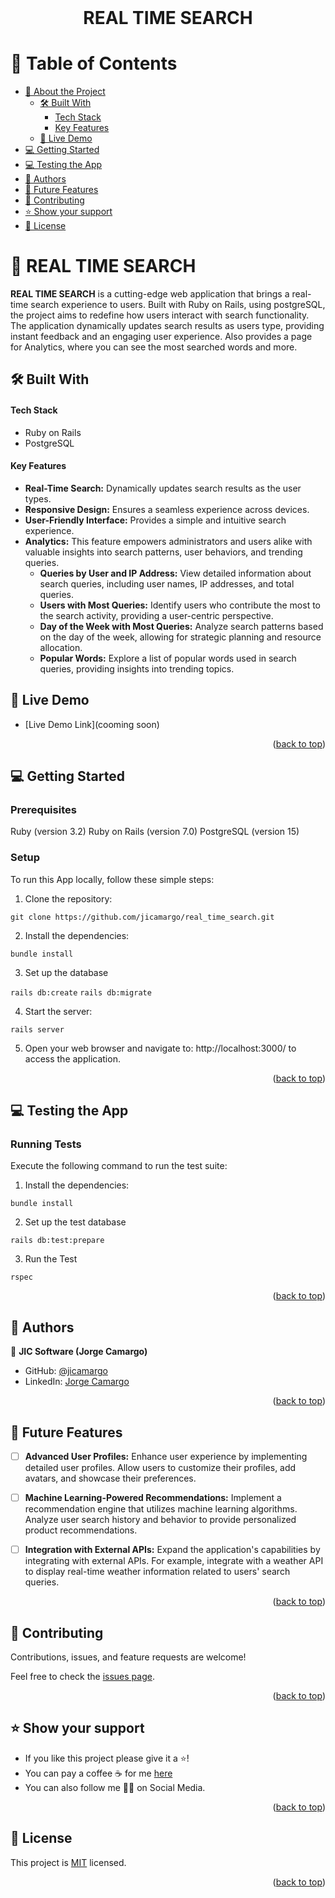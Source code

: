 <br>
<div align='center'>
	<h1>REAL TIME SEARCH</h1>
  </div>
<a name="readme-top"></a>

# 📗 Table of Contents
- [📖 About the Project](#about-project)
  - [🛠 Built With](#built-with)
    - [Tech Stack](#tech-stack)
    - [Key Features](#key-features)
  - [🚀 Live Demo](#live-demo)
- [💻 Getting Started](#getting-started)
- [💻 Testing the App](#testing-app)
- [👥 Authors](#authors)
- [🔭 Future Features](#future-features)
- [🤝 Contributing](#contributing)
- [⭐️ Show your support](#support)
- [📝 License](#license)


# 📖 REAL TIME SEARCH <a name="about-project"></a>

**REAL TIME SEARCH** is a cutting-edge web application that brings a real-time search experience to users. Built with Ruby on Rails, using postgreSQL, the project aims to redefine how users interact with search functionality. The application dynamically updates search results as users type, providing instant feedback and an engaging user experience.
Also provides a page for Analytics, where you can see the most searched words and more.

## 🛠 Built With <a name="built-with"></a>

#### Tech Stack <a name="tech-stack"></a>

- Ruby on Rails
- PostgreSQL

#### Key Features <a name="key-features"></a>

- **Real-Time Search:** Dynamically updates search results as the user types.
- **Responsive Design:** Ensures a seamless experience across devices.
- **User-Friendly Interface:** Provides a simple and intuitive search experience.
- **Analytics:** This feature empowers administrators and users alike with valuable insights into search patterns, user behaviors, and trending queries.
  - **Queries by User and IP Address:** View detailed information about search queries, including user names, IP addresses, and total queries.
  - **Users with Most Queries:** Identify users who contribute the most to the search activity, providing a user-centric perspective.
  - **Day of the Week with Most Queries:** Analyze search patterns based on the day of the week, allowing for strategic planning and resource allocation.
  - **Popular Words:** Explore a list of popular words used in search queries, providing insights into trending topics.

<!-- LIVE DEMO  -->

## 🚀 Live Demo <a name="live-demo"></a>

- [Live Demo Link](cooming soon)

<p align="right">(<a href="#readme-top">back to top</a>)</p>


<!-- GETTING STARTED -->

## 💻 Getting Started <a name="getting-started"></a>

### Prerequisites

Ruby (version 3.2)
Ruby on Rails (version 7.0)
PostgreSQL (version 15)

### Setup

To run this App locally, follow these simple steps:

1. Clone the repository:

`git clone https://github.com/jicamargo/real_time_search.git`

2. Install the dependencies:

`bundle install`

3. Set up the database

`rails db:create`
`rails db:migrate`

4. Start the server:

`rails server`

5. Open your web browser and navigate to: http://localhost:3000/ to access the application. 

<p align="right">(<a href="#readme-top">back to top</a>)</p>

<!-- GETTING STARTED -->

## 💻 Testing the App <a name="testing-app"></a>

### Running Tests
Execute the following command to run the test suite:

1. Install the dependencies:

  `bundle install`

2. Set up the test database

  `rails db:test:prepare`

3. Run the Test

  `rspec`

<p align="right">(<a href="#readme-top">back to top</a>)</p>


<!-- AUTHORS -->

## 👥 Authors <a name="authors"></a>

👤 **JIC Software (Jorge Camargo)**
- GitHub: [@jicamargo](https://github.com/jicamargo)
- LinkedIn: [Jorge Camargo](https://www.linkedin.com/in/jorgecamargog/?locale=en_US)


<p align="right">(<a href="#readme-top">back to top</a>)</p>


<!-- FUTURE FEATURES -->
## 🔭 Future Features <a name="future-features"></a>

- [ ] **Advanced User Profiles:** Enhance user experience by implementing detailed user profiles. Allow users to customize their profiles, add avatars, and showcase their preferences. 

- [ ] **Machine Learning-Powered Recommendations:** Implement a recommendation engine that utilizes machine learning algorithms. Analyze user search history and behavior to provide personalized product recommendations.

- [ ] **Integration with External APIs:** Expand the application's capabilities by integrating with external APIs. For example, integrate with a weather API to display real-time weather information related to users' search queries.

<p align="right">(<a href="#readme-top">back to top</a>)</p>

<!-- CONTRIBUTING -->

## 🤝 Contributing <a name="contributing"></a>

Contributions, issues, and feature requests are welcome!

Feel free to check the [issues page](https://github.com/jicamargo/real_time_search/issues).

<p align="right">(<a href="#readme-top">back to top</a>)</p>

<!-- SUPPORT -->

## ⭐️ Show your support <a name="support"></a>

- If you like this project please give it a ⭐️!
- You can pay a coffee ☕ for me [here](https://bmc.link/jicamargo)
- You can also follow me 👍🏽 on Social Media.

<p align="right">(<a href="#readme-top">back to top</a>)</p>

<!-- LICENSE -->

## 📝 License <a name="license"></a>

This project is [MIT](./LICENSE) licensed.

<p align="right">(<a href="#readme-top">back to top</a>)</p>
